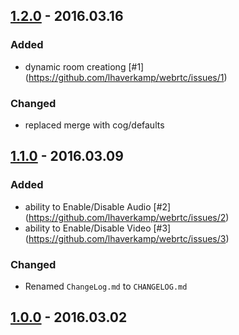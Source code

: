 ## [1.2.0](https://github.com/lhaverkamp/webrtc/tag/1.2.0) - 2016.03.16
### Added
- dynamic room creationg [#1] (https://github.com/lhaverkamp/webrtc/issues/1)

### Changed
- replaced merge with cog/defaults

## [1.1.0](https://github.com/lhaverkamp/webrtc/tag/1.1.0) - 2016.03.09
### Added
- ability to Enable/Disable Audio [#2] (https://github.com/lhaverkamp/webrtc/issues/2)
- ability to Enable/Disable Video [#3] (https://github.com/lhaverkamp/webrtc/issues/3)

### Changed
- Renamed `ChangeLog.md` to `CHANGELOG.md`

## [1.0.0](https://github.com/lhaverkamp/webrtc/tag/1.0.0) - 2016.03.02
